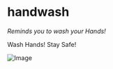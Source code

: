 # handwash

_Reminds you to wash your Hands!_

Wash Hands! Stay Safe!

![Image](home/sanchit199/Desktop/handwash/Screenshot.png)